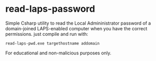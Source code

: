 # read-laps-password
Simple Csharp utility to read the Local Admininistrator password of a domain-joined LAPS-enabled computer when you have the correct permissions.
just compile and run with:
```
read-laps-pwd.exe targethostname addomain
```

For educational and non-malicious purposes only.
